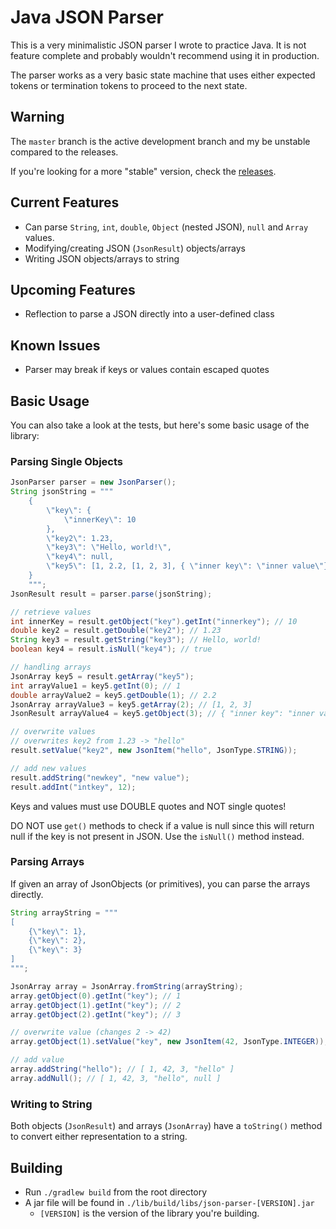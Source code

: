 # Java JSON Parser
This is a very minimalistic JSON parser I wrote to practice Java. It is not feature complete and probably wouldn't recommend using it in production.

The parser works as a very basic state machine that uses either expected tokens or termination tokens to proceed to the next state.

## Warning
The `master` branch is the active development branch and my be unstable compared to the releases.

If you're looking for a more "stable" version, check the [releases](https://github.com/Kiyoshika/json-parser-java/releases).

## Current Features
* Can parse `String`, `int`, `double`, `Object` (nested JSON), `null` and `Array` values.
* Modifying/creating JSON (`JsonResult`) objects/arrays
* Writing JSON objects/arrays to string

## Upcoming Features
* Reflection to parse a JSON directly into a user-defined class

## Known Issues
* Parser may break if keys or values contain escaped quotes

## Basic Usage
You can also take a look at the tests, but here's some basic usage of the library:

### Parsing Single Objects

```java
JsonParser parser = new JsonParser();
String jsonString = """
    {
        \"key\": {
            \"innerKey\": 10
        },
        \"key2\": 1.23,
        \"key3\": \"Hello, world!\",
        \"key4\": null,
        \"key5\": [1, 2.2, [1, 2, 3], { \"inner key\": \"inner value\"}]
    }
    """;
JsonResult result = parser.parse(jsonString);

// retrieve values
int innerKey = result.getObject("key").getInt("innerkey"); // 10
double key2 = result.getDouble("key2"); // 1.23
String key3 = result.getString("key3"); // Hello, world!
boolean key4 = result.isNull("key4"); // true

// handling arrays
JsonArray key5 = result.getArray("key5");
int arrayValue1 = key5.getInt(0); // 1
double arrayValue2 = key5.getDouble(1); // 2.2
JsonArray arrayValue3 = key5.getArray(2); // [1, 2, 3]
JsonResult arrayValue4 = key5.getObject(3); // { "inner key": "inner value" }

// overwrite values
// overwrites key2 from 1.23 -> "hello"
result.setValue("key2", new JsonItem("hello", JsonType.STRING));

// add new values
result.addString("newkey", "new value");
result.addInt("intkey", 12);
```

Keys and values must use DOUBLE quotes and NOT single quotes!

DO NOT use `get()` methods to check if a value is null since this will return null if the key is not present in JSON. Use the `isNull()` method instead.

### Parsing Arrays
If given an array of JsonObjects (or primitives), you can parse the arrays directly.

```java
String arrayString = """
[
    {\"key\": 1},
    {\"key\": 2},
    {\"key\": 3}
]
""";

JsonArray array = JsonArray.fromString(arrayString);
array.getObject(0).getInt("key"); // 1
array.getObject(1).getInt("key"); // 2
array.getObject(2).getInt("key"); // 3

// overwrite value (changes 2 -> 42)
array.getObject(1).setValue("key", new JsonItem(42, JsonType.INTEGER));

// add value
array.addString("hello"); // [ 1, 42, 3, "hello" ]
array.addNull(); // [ 1, 42, 3, "hello", null ]
```

### Writing to String
Both objects (`JsonResult`) and arrays (`JsonArray`) have a `toString()` method to convert either representation to a string.

## Building
* Run `./gradlew build` from the root directory
* A jar file will be found in `./lib/build/libs/json-parser-[VERSION].jar`
    * `[VERSION]` is the version of the library you're building.
